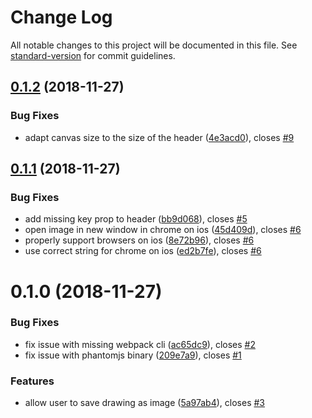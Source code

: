 # Change Log

All notable changes to this project will be documented in this file. See [standard-version](https://github.com/conventional-changelog/standard-version) for commit guidelines.

<a name="0.1.2"></a>
## [0.1.2](https://github.com/graasp/graasp-app-sketch/compare/v0.1.1...v0.1.2) (2018-11-27)


### Bug Fixes

* adapt canvas size to the size of the header ([4e3acd0](https://github.com/graasp/graasp-app-sketch/commit/4e3acd0)), closes [#9](https://github.com/graasp/graasp-app-sketch/issues/9)



<a name="0.1.1"></a>
## [0.1.1](https://github.com/graasp/graasp-app-sketch/compare/v0.1.0...v0.1.1) (2018-11-27)


### Bug Fixes

* add missing key prop to header ([bb9d068](https://github.com/graasp/graasp-app-sketch/commit/bb9d068)), closes [#5](https://github.com/graasp/graasp-app-sketch/issues/5)
* open image in new window in chrome on ios ([45d409d](https://github.com/graasp/graasp-app-sketch/commit/45d409d)), closes [#6](https://github.com/graasp/graasp-app-sketch/issues/6)
* properly support browsers on ios ([8e72b96](https://github.com/graasp/graasp-app-sketch/commit/8e72b96)), closes [#6](https://github.com/graasp/graasp-app-sketch/issues/6)
* use correct string for chrome on ios ([ed2b7fe](https://github.com/graasp/graasp-app-sketch/commit/ed2b7fe)), closes [#6](https://github.com/graasp/graasp-app-sketch/issues/6)



<a name="0.1.0"></a>
# 0.1.0 (2018-11-27)


### Bug Fixes

* fix issue with missing webpack cli ([ac65dc9](https://github.com/graasp/graasp-app-sketch/commit/ac65dc9)), closes [#2](https://github.com/graasp/graasp-app-sketch/issues/2)
* fix issue with phantomjs binary ([209e7a9](https://github.com/graasp/graasp-app-sketch/commit/209e7a9)), closes [#1](https://github.com/graasp/graasp-app-sketch/issues/1)


### Features

* allow user to save drawing as image ([5a97ab4](https://github.com/graasp/graasp-app-sketch/commit/5a97ab4)), closes [#3](https://github.com/graasp/graasp-app-sketch/issues/3)
